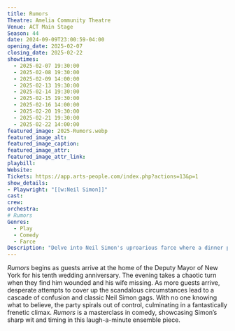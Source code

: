 ```yaml
---
title: Rumors
Theatre: Amelia Community Theatre
Venue: ACT Main Stage
Season: 44
date: 2024-09-09T23:00:59-04:00
opening_date: 2025-02-07
closing_date: 2025-02-22
showtimes:
  - 2025-02-07 19:30:00
  - 2025-02-08 19:30:00
  - 2025-02-09 14:00:00
  - 2025-02-13 19:30:00
  - 2025-02-14 19:30:00
  - 2025-02-15 19:30:00
  - 2025-02-16 14:00:00
  - 2025-02-20 19:30:00
  - 2025-02-21 19:30:00
  - 2025-02-22 14:00:00
featured_image: 2025-Rumors.webp
featured_image_alt: 
featured_image_caption: 
featured_image_attr: 
featured_image_attr_link: 
playbill:
Website: 
Tickets: https://app.arts-people.com/index.php?actions=13&p=1
show_details: 
- Playwright: "[[w:Neil Simon]]"
cast:
crew:
orchestra:
# Rumors
Genres:
  - Play
  - Comedy
  - Farce
Description: "Delve into Neil Simon's uproarious farce where a dinner party goes hilariously awry with misunderstandings and mistaken identities."
---
```

*Rumors* begins as guests arrive at the home of the Deputy Mayor of New York for his tenth wedding anniversary. The evening takes a chaotic turn when they find him wounded and his wife missing. As more guests arrive, desperate attempts to cover up the scandalous circumstances lead to a cascade of confusion and classic Neil Simon gags. With no one knowing what to believe, the party spirals out of control, culminating in a fantastically frenetic climax. *Rumors* is a masterclass in comedy, showcasing Simon’s sharp wit and timing in this laugh-a-minute ensemble piece.